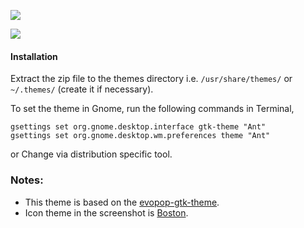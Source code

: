 
![](Art/logo.png)

![](Art/Ant.png)


#### Installation

Extract the zip file to the themes directory i.e. `/usr/share/themes/` or `~/.themes/` (create it  if necessary).

To set the theme in Gnome, run the following commands in Terminal,

```
gsettings set org.gnome.desktop.interface gtk-theme "Ant"
gsettings set org.gnome.desktop.wm.preferences theme "Ant"
```
or Change via distribution specific tool.

### Notes:
* This theme is based on the [evopop-gtk-theme](https://github.com/solus-project/evopop-gtk-theme).
* Icon theme in the screenshot is [Boston](https://www.gnome-look.org/p/1012402/).

